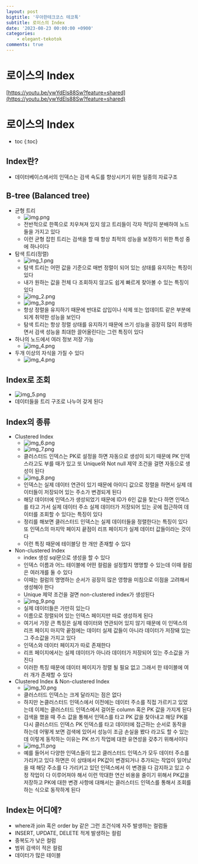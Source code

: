 ```yaml
---
layout: post
bigtitle: '우아한테크코스 테코톡'
subtitle: 로이스의 Index
date: '2023-08-23 00:00:00 +0900'
categories:
    - elegant-tekotok
comments: true
---
```


# 로이스의 Index
[https://youtu.be/ywYdEls88Sw?feature=shared](https://youtu.be/ywYdEls88Sw?feature=shared)

# 로이스의 Index
* toc
{:toc}

## Index란?
+ 데이터베이스에서의 인덱스는 검색 속도를 향상시키기 위한 일종의 자료구조

## B-tree (Balanced tree) 
+ 균형 트리
  + ![img.png](../../../assets/img/elegant-tekotok/LOIS-Index.png)
  + 전반적으로 한쪽으로 치우쳐져 있지 않고 트리들이 각자 적당히 분배하여 노드들을 가지고 있다
  + 이런 균형 잡힌 트리는 검색을 할 때 항상 최적의 성능을 보장하기 위한 특성 중에 하나이다
+ 탐색 트리(정렬)
  + ![img_1.png](../../../assets/img/elegant-tekotok/LOIS-Index1.png)
  + 탐색 트리는 어떤 값을 기준으로 매번 정렬이 되어 있는 상태를 유지하는 특징이 있다 
  + 내가 원하는 값을 전체 다 조회하지 않고도 쉽게 빠르게 찾아볼 수 있는 특징이 있다
  + ![img_2.png](../../../assets/img/elegant-tekotok/LOIS-Index2.png)
  + ![img_3.png](../../../assets/img/elegant-tekotok/LOIS-Index3.png)
  + 항상 정렬을 유지하기 때문에 반대로 삽입이나 삭제 또는 업데이트 같은 부분에 되게 취약한 성능을 보인다
  + 탐색 트리는 항상 정렬 상태를 유지하기 때문에 쓰기 성능을 굉장히 많이 희생하면서 검색 성능을 최대한 끌어올린다는 그런 특징이 있다
+ 하나의 노드에서 여러 정보 저장 가능
  + ![img_4.png](../../../assets/img/elegant-tekotok/LOIS-Index4.png)
+ 두개 이상의 자식을 가질 수 있다
  + ![img_4.png](../../../assets/img/elegant-tekotok/LOIS-Index4.png)

## Index로 조회
+ ![img_5.png](../../../assets/img/elegant-tekotok/LOIS-Index5.png)
+ 데이터들을 트리 구조로 나누어 갖게 된다 

## Index의 종류 
+ Clustered Index
  + ![img_6.png](../../../assets/img/elegant-tekotok/LOIS-Index6.png)
  + ![img_7.png](../../../assets/img/elegant-tekotok/LOIS-Index7.png)
  + 클러스터드 인덱스는 PK로 설정을 하면 자동으로 생성이 되기 때문에 PK 인덱스라고도 부를 때가 있고 또 Unique와 Not null 제약 조건을 걸면 자동으로 생성이 된다
  + ![img_8.png](../../../assets/img/elegant-tekotok/LOIS-Index8.png)
  + 인덱스는 실제 데이터 연관이 있기 때문에 아이디 값으로 정렬을 하면서 실제 데이터들이 저장되어 있는 주소가 변경되게 된다
  + 해당 데이터에 인덱스가 생성되었기 때문에 ID가 6인 값을 찾는다 하면 인덱스를 타고 가서 실제 데이터 주소 실제 데이터가 저장되어 있는 곳에 접근하여 데이터를 조회할 수 있다는 특징이 있다
  + 정리를 해보면 클러스터드 인덱스는 실제 데이터들을 정렬한다는 특징이 있다 또 인덱스의 마지막 페이지 끝점이 리프 페이지가 실제 데이터 값들이라는 것이다 
  + 이런 특징 때문에 테이블당 한 개만 존재할 수 있다 
+ Non-clustered Index
  + index 생성 sql문으로 생성을 할 수 있다
  + 인덱스 이름과 어느 테이블에 어떤 컬럼을 설정할지 명명할 수 있는데 이때 컬럼은 여러개를 둘 수 있다
  + 이때는 컬럼의 명명하는 순서가 굉장히 많은 영향을 미침으로 이점을 고려해서 생성해야 한다
  + Unique 제약 조건을 걸면 non-clustered index가 생성된다
  + ![img_9.png](../../../assets/img/elegant-tekotok/LOIS-Index9.png)
  + 실제 데이터들은 가만히 있는다
  + 이름으로 정렬되어 있는 인덱스 페이지만 따로 생성하게 된다
  + 여기서 가장 큰 특징은 실제 데이터와 연관되어 있지 않기 때문에 이 인덱스의 리프 페이지 마지막 끝점에는 데이터 실제 값들이 아니라 데이터가 저장돼 있는 그 주소값을 가지고 있다
  + 인덱스와 데이터 페이지가 따로 존재한다
  + 리프 페이지에서는 실제 데이터가 아니라 데이터가 저장되어 있는 주소값을 가진다
  + 이러한 특징 때문에 데이터 페이지가 정렬 될 필요 없고 그래서 한 테이블에 여러 개가 존재할 수 있다
+ Clustered Index & Non-clustered Index
  + ![img_10.png](../../../assets/img/elegant-tekotok/LOIS-Index10.png)
  + 클러스터드 인덱스는 크게 달라지는 점은 없다
  + 하지만 논클러스터드 인덱스에서 이전에는 데이터 주소를 직접 가르키고 있었는데 이제는 클러스터드 인덱스에서 걸어둔 column 혹은 PK 값을 가지게 된다
  + 검색을 했을 때 주소 값을 통해서 인덱스를 타고 PK 값을 찾아내고 해당 PK를 다시 클러스터드 인덱스 PK 인덱스를 타고 데이터에 접근하는 순서로 동작을 하는데 어떻게 보면 검색에 있어서 성능이 조금 손실을 봤다 라고도 할 수 있는데 
  이렇게 동작하는 이유는 PK 쓰기 작업에 대한 유연성을 갖추기 위해서이다
  + ![img_11.png](../../../assets/img/elegant-tekotok/LOIS-Index11.png)
  + 예를 들어서 다양한 인덱스들이 있고 클러스터드 인덱스가 모두 데이터 주소를 가리키고 있다 하면은 이 상태에서 PK값이 변경되거나 추가되는 작업이 일어났을 때 해당 주소를 다 가리키고 있던 인덱스에서 이 변경을 다 감지하고 있고 수정 작업이 다 이루어져야 해서
    이런 막대한 연산 비용을 줄이기 위해서 PK값을 저장하고 PK에 대한 변경 사항에 대해서는 클러스터드 인덱스를 통해서 조회를 하는 식으로 동작하게 된다

## Index는 어디에?
+ where과 join 혹은 order by 같은 그런 조건식에 자주 발생하는 컬럼들
+ INSERT, UPDATE, DELETE 적게 발생하는 컬럼
+ 중복도가 낮은 컬럼
+ 범위 검색이 적은 컬럼
+ 데이터가 많은 테이블 
